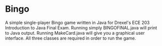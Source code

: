 # Bingo

A simple single-player Bingo game written in Java for Drexel's ECE 203 Introduction to Java Final Exam. Running simply BINGOFINAL.java will print to Java output. Running MakeCard.java will give you a graphical user interface. All three classes are required in order to run the game.
